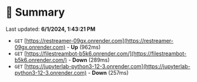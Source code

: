 # 📖 Summary
Last updated: **6/1/2024, 1:43:21 PM**

- `GET` [https://restreamer-09gx.onrender.com](https://restreamer-09gx.onrender.com) - **Up** (962ms)
- `GET` [https://filestreambot-b5k6.onrender.com/](https://filestreambot-b5k6.onrender.com/) - **Down** (289ms)
- `GET` [https://jupyterlab-python3-12-3.onrender.com](https://jupyterlab-python3-12-3.onrender.com) - **Down** (257ms)
